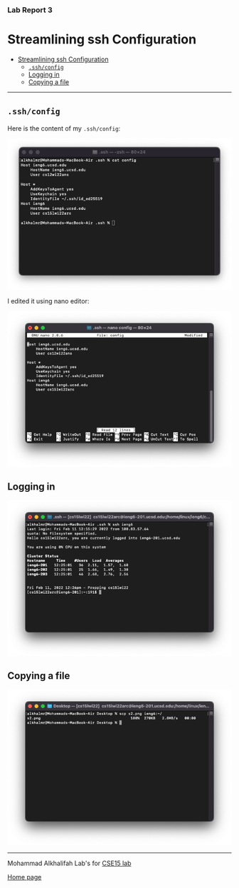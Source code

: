 ### Lab Report 3
# Streamlining ssh Configuration


- [Streamlining ssh Configuration](#streamlining-ssh-configuration)
  - [```.ssh/config```](#sshconfig)
  - [Logging in](#logging-in)
  - [Copying a file](#copying-a-file)

---

## ```.ssh/config```

Here is the content of my ```.ssh/config```:

![image](lab-report-3-pics/sshConfig_content.png)

I edited it using nano editor: 

![image](lab-report-3-pics/editingNano.png)


## Logging in
![image](lab-report-3-pics/logIn.png)



## Copying a file



![image](lab-report-3-pics/copying.png)


---

Mohammad Alkhalifah Lab's for [CSE15 lab](https://ucsd-cse15l-w22.github.io/)

[Home page](index.md)
